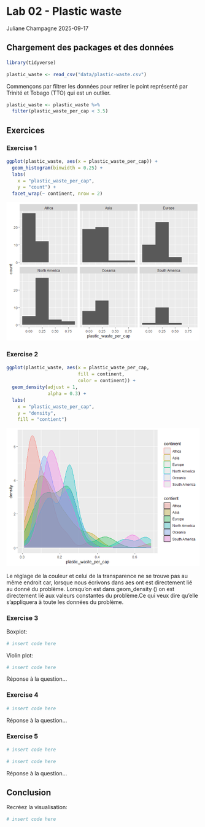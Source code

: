 Lab 02 - Plastic waste
================
Juliane Champagne
2025-09-17

## Chargement des packages et des données

``` r
library(tidyverse) 
```

``` r
plastic_waste <- read_csv("data/plastic-waste.csv")
```

Commençons par filtrer les données pour retirer le point représenté par
Trinité et Tobago (TTO) qui est un outlier.

``` r
plastic_waste <- plastic_waste %>%
  filter(plastic_waste_per_cap < 3.5)
```

## Exercices

### Exercise 1

``` r
ggplot(plastic_waste, aes(x = plastic_waste_per_cap)) +
  geom_histogram(binwidth = 0.25) +
  labs(
    x = "plastic_waste_per_cap",
    y = "count") +
  facet_wrap(~ continent, nrow = 2)
```

![](lab-02_files/figure-gfm/plastic-waste-continent-1.png)<!-- -->

### Exercise 2

``` r
ggplot(plastic_waste, aes(x = plastic_waste_per_cap,
                          fill = continent,
                          color = continent)) +
  geom_density(adjust = 1,
               alpha = 0.3) +
  labs(
    x = "plastic_waste_per_cap", 
    y = "density",
    fill = "contient")
```

![](lab-02_files/figure-gfm/plastic-waste-density-1.png)<!-- -->

Le réglage de la couleur et celui de la transparence ne se trouve pas au
même endroit car, lorsque nous écrivons dans aes ont est directement lié
au donné du problème. Lorsqu’on est dans geom_density () on est
directement lié aux valeurs constantes du problème.Ce qui veux dire
qu’elle s’appliquera à toute les données du problème.

### Exercise 3

Boxplot:

``` r
# insert code here
```

Violin plot:

``` r
# insert code here
```

Réponse à la question…

### Exercise 4

``` r
# insert code here
```

Réponse à la question…

### Exercise 5

``` r
# insert code here
```

``` r
# insert code here
```

Réponse à la question…

## Conclusion

Recréez la visualisation:

``` r
# insert code here
```
